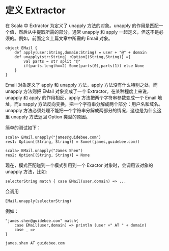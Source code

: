 # 定义 Extractor #
在 Scala 中 Extractor 为定义了 unapply 方法的对象。unapply 的作用是匹配一个值，然后从中提取所需的部分。通常 unapply 和 apply 一起定义，但这不是必须的。例如，前面定义上篇文章中所需的 Email 对象。

```
object EMail {
	def apply(user:String,domain:String) = user + "@" + domain
	def unapply(str:String) :Option[(String,String)] ={
		val parts = str split "@"
		if(parts.length==2) Some(parts(0),parts(1)) else None
	}
}
```

Email 对象定义了 apply 和 unapply 方法，apply 方法没有什么特别之处，而 unapply 方法则把 EMail 对象变成了一个 Extractor。在某种程度上来说，unapply 和 apply 的作用相反，apply 方法把两个字符串参数变成一个 Email 地址，而u napply 方法反向变换，把一个字符串分解成两个部分：用户名和域名。unapply 方法必须处理不能把一个字符串分解成两部分的情况，这也是为什么这里 unapply 方法返回 Option 类型的原因。

简单的测试如下：

```
scala> EMail.unapply("james@guidebee.com")
res1: Option[(String, String)] = Some((james,guidebee.com))
```

```
scala> EMail.unapply("James Shen")
res2: Option[(String, String)] = None
```

现在，模式匹配碰到一个模式引用到一个 Exactor 对象时，会调用该对象的 unapply 方法，比如:

```
selectorString match { case EMail(user,domain) => ...
```

会调用

```
EMail.unapply(selectorString)
```

例如：

```
"james.shen@guidebee.com" match{
	case EMail(user,domain) => println (user +" AT " + domain)
	case _ =>
}
```

```
james.shen AT guidebee.com
```

